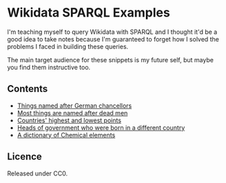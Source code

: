 # Wikidata SPARQL Examples

I'm teaching myself to query Wikidata with SPARQL and I thought it'd be a good idea to take notes because I'm guaranteed to forget how I solved the problems I faced in building these queries.

The main target audience for these snippets is my future self, but maybe you find them instructive too.


## Contents

- [Things named after German chancellors](things-named-after-chancellors.rq)
- [Most things are named after dead men](naming-things-by-gender.rq)
- [Countries' highest and lowest points](highest-and-lowest-points.rq)
- [Heads of government who were born in a different country](heads-of-government-countries.rq)
- [A dictionary of Chemical elements](chemical-elements-dictionary.rq)


## Licence

Released under CC0.
